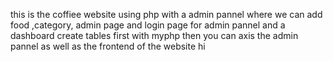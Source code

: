 
 this is the coffiee website using php with a admin pannel where we can add food ,category, admin page and login page for admin pannel and a dashboard
create tables first with myphp 
then you can axis the admin pannel as well as the frontend of the website
hi
